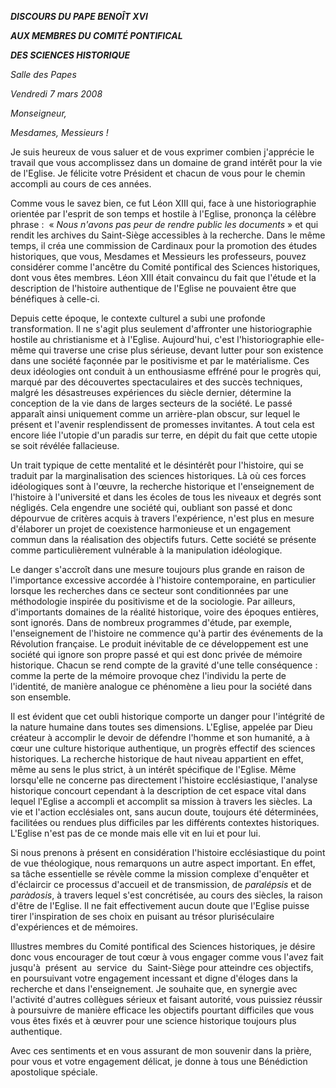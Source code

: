 ***DISCOURS DU PAPE BENOÎT XVI***

***AUX MEMBRES DU COMITÉ PONTIFICAL***

***DES SCIENCES HISTORIQUE***

*Salle des Papes*

*Vendredi 7 mars 2008*

*Monseigneur,*

*Mesdames, Messieurs !*

Je suis heureux de vous saluer et de vous exprimer combien j'apprécie le travail que vous accomplissez dans un domaine de grand intérêt pour la vie de l'Eglise. Je félicite votre Président et chacun de vous pour le chemin accompli au cours de ces années.

Comme vous le savez bien, ce fut Léon XIII qui, face à une historiographie orientée par l'esprit de son temps et hostile à l'Eglise, prononça la célèbre phrase :  « *Nous n'avons pas peur de rendre public les documents* » et qui rendit les archives du Saint-Siège accessibles à la recherche. Dans le même temps, il créa une commission de Cardinaux pour la promotion des études historiques, que vous, Mesdames et Messieurs les professeurs, pouvez considérer comme l'ancêtre du Comité pontifical des Sciences historiques, dont vous êtes membres. Léon XIII était convaincu du fait que l'étude et la description de l'histoire authentique de l'Eglise ne pouvaient être que bénéfiques à celle-ci.

Depuis cette époque, le contexte culturel a subi une profonde transformation. Il ne s'agit plus seulement d'affronter une historiographie hostile au christianisme et à l'Eglise. Aujourd'hui, c'est l'historiographie elle-même qui traverse une crise plus sérieuse, devant lutter pour son existence dans une société façonnée par le positivisme et par le matérialisme. Ces deux idéologies ont conduit à un enthousiasme effréné pour le progrès qui, marqué par des découvertes spectaculaires et des succès techniques, malgré les désastreuses expériences du siècle dernier, détermine la conception de la vie dans de larges secteurs de la société. Le passé apparaît ainsi uniquement comme un arrière-plan obscur, sur lequel le présent et l'avenir resplendissent de promesses invitantes. A tout cela est encore liée l'utopie d'un paradis sur terre, en dépit du fait que cette utopie se soit révélée fallacieuse.

Un trait typique de cette mentalité et le désintérêt pour l'histoire, qui se traduit par la marginalisation des sciences historiques. Là où ces forces idéologiques sont à l'œuvre, la recherche historique et l'enseignement de l'histoire à l'université et dans les écoles de tous les niveaux et degrés sont négligés. Cela engendre une société qui, oubliant son passé et donc dépourvue de critères acquis à travers l'expérience, n'est plus en mesure d'élaborer un projet de coexistence harmonieuse et un engagement commun dans la réalisation des objectifs futurs. Cette société se présente comme particulièrement vulnérable à la manipulation idéologique.

Le danger s'accroît dans une mesure toujours plus grande en raison de l'importance excessive accordée à l'histoire contemporaine, en particulier lorsque les recherches dans ce secteur sont conditionnées par une méthodologie inspirée du positivisme et de la sociologie. Par ailleurs, d'importants domaines de la réalité historique, voire des époques entières, sont ignorés. Dans de nombreux programmes d'étude, par exemple, l'enseignement de l'histoire ne commence qu'à partir des événements de la Révolution française. Le produit inévitable de ce développement est une société qui ignore son propre passé et qui est donc privée de mémoire historique. Chacun se rend compte de la gravité d'une telle conséquence :  comme la perte de la mémoire provoque chez l'individu la perte de l'identité, de manière analogue ce phénomène a lieu pour la société dans son ensemble.

Il est évident que cet oubli historique comporte un danger pour l'intégrité de la nature humaine dans toutes ses dimensions. L'Eglise, appelée par Dieu créateur à accomplir le devoir de défendre l'homme et son humanité, a à cœur une culture historique authentique, un progrès effectif des sciences historiques. La recherche historique de haut niveau appartient en effet, même au sens le plus strict, à un intérêt spécifique de l'Eglise. Même lorsqu'elle ne concerne pas directement l'histoire ecclésiastique, l'analyse historique concourt cependant à la description de cet espace vital dans lequel l'Eglise a accompli et accomplit sa mission à travers les siècles. La vie et l'action ecclésiales ont, sans aucun doute, toujours été déterminées, facilitées ou rendues plus difficiles par les différents contextes historiques. L'Eglise n'est pas de ce monde mais elle vit en lui et pour lui.

Si nous prenons à présent en considération l'histoire ecclésiastique du point de vue théologique, nous remarquons un autre aspect important. En effet, sa tâche essentielle se révèle comme la mission complexe d'enquêter et d'éclaircir ce processus d'accueil et de transmission, de *paralépsis* et de *paràdosis*, à travers lequel s'est concrétisée, au cours des siècles, la raison d'être de l'Eglise. Il ne fait effectivement aucun doute que l'Eglise puisse tirer l'inspiration de ses choix en puisant au trésor pluriséculaire d'expériences et de mémoires.

Illustres membres du Comité pontifical des Sciences historiques, je désire donc vous encourager de tout cœur à vous engager comme vous l'avez fait jusqu'à  présent  au  service  du  Saint-Siège pour atteindre ces objectifs, en poursuivant votre engagement incessant et digne d'éloges dans la recherche et dans l'enseignement. Je souhaite que, en synergie avec l'activité d'autres collègues sérieux et faisant autorité, vous puissiez réussir à poursuivre de manière efficace les objectifs pourtant difficiles que vous vous êtes fixés et à œuvrer pour une science historique toujours plus authentique.

Avec ces sentiments et en vous assurant de mon souvenir dans la prière, pour vous et votre engagement délicat, je donne à tous une Bénédiction apostolique spéciale.